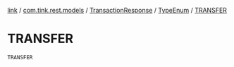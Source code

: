 [link](../../../index.md) / [com.tink.rest.models](../../index.md) / [TransactionResponse](../index.md) / [TypeEnum](index.md) / [TRANSFER](./-t-r-a-n-s-f-e-r.md)

# TRANSFER

`TRANSFER`